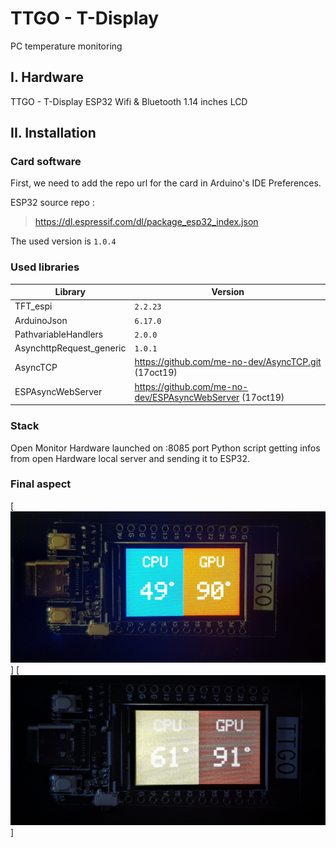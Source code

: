 # TTGO - T-Display

PC temperature monitoring

## I. Hardware

TTGO - T-Display ESP32 Wifi & Bluetooth 1.14 inches LCD

## II. Installation

### Card software
First, we need to add the repo url for the card in Arduino's IDE Preferences.

ESP32 source repo : 
>https://dl.espressif.com/dl/package_esp32_index.json

The used version is  `1.0.4`

### Used libraries

| Library | Version |
| ------ | ------ |
| TFT_espi | `2.2.23` |
| ArduinoJson | `6.17.0`  |
| PathvariableHandlers  | `2.0.0` |
| AsynchttpRequest_generic | `1.0.1` |
| AsyncTCP | https://github.com/me-no-dev/AsyncTCP.git (17oct19)|
| ESPAsyncWebServer | https://github.com/me-no-dev/ESPAsyncWebServer (17oct19) |

### Stack

Open Monitor Hardware launched on :8085 port
Python script getting infos from open Hardware local server and sending it to ESP32.

### Final aspect


[<img src="img/img1.jpg">]
[<img src="img/img2.jpg">]

